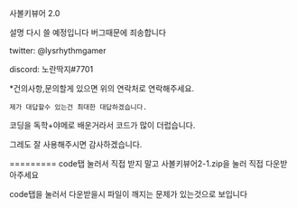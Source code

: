 사볼키뷰어 2.0

설명 다시 쓸 예정입니다 버그때문에 죄송합니다

twitter: @lysrhythmgamer

discord: 노란딱지#7701

*건의사항,문의할게 있으면 위의 연락처로 연락해주세요.

	제가 대답할수 있는건 최대한 대답하겠습니다.
 
코딩을 독학+야메로 배운거라서 코드가 많이 더럽습니다.

그레도 잘 사용해주시면 감사하겠습니다.

=========
code탭 눌러서 직접 받지 말고 사볼키뷰어2-1.zip을 눌러 직접 다운받아주세요

code탭을 눌러서 다운받을시 파일이 깨지는 문제가 있는것으로 보입니다
